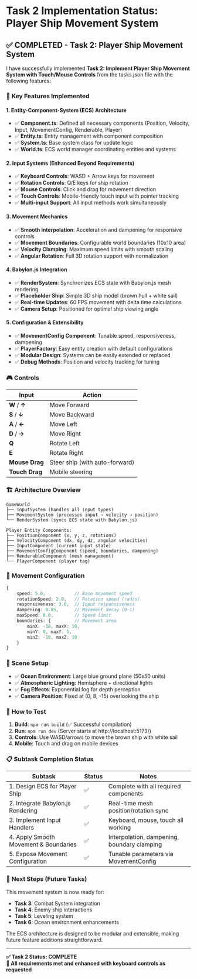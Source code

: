# Task 2 Implementation Status: Player Ship Movement System

## ✅ COMPLETED - Task 2: Player Ship Movement System

I have successfully implemented **Task 2: Implement Player Ship Movement System with Touch/Mouse Controls** from the tasks.json file with the following features:

### 🎯 **Key Features Implemented**

#### **1. Entity-Component-System (ECS) Architecture**
- ✅ **Component.ts**: Defined all necessary components (Position, Velocity, Input, MovementConfig, Renderable, Player)
- ✅ **Entity.ts**: Entity management with component composition
- ✅ **System.ts**: Base system class for update logic
- ✅ **World.ts**: ECS world manager coordinating entities and systems

#### **2. Input Systems (Enhanced Beyond Requirements)**
- ✅ **Keyboard Controls**: WASD + Arrow keys for movement
- ✅ **Rotation Controls**: Q/E keys for ship rotation
- ✅ **Mouse Controls**: Click and drag for movement direction
- ✅ **Touch Controls**: Mobile-friendly touch input with pointer tracking
- ✅ **Multi-input Support**: All input methods work simultaneously

#### **3. Movement Mechanics**
- ✅ **Smooth Interpolation**: Acceleration and dampening for responsive controls
- ✅ **Movement Boundaries**: Configurable world boundaries (10x10 area)
- ✅ **Velocity Clamping**: Maximum speed limits with smooth scaling
- ✅ **Angular Rotation**: Full 3D rotation support with normalization

#### **4. Babylon.js Integration**
- ✅ **RenderSystem**: Synchronizes ECS state with Babylon.js mesh rendering
- ✅ **Placeholder Ship**: Simple 3D ship model (brown hull + white sail)
- ✅ **Real-time Updates**: 60 FPS movement with delta time calculations
- ✅ **Camera Setup**: Positioned for optimal ship viewing angle

#### **5. Configuration & Extensibility**
- ✅ **MovementConfig Component**: Tunable speed, responsiveness, dampening
- ✅ **PlayerFactory**: Easy entity creation with default configurations
- ✅ **Modular Design**: Systems can be easily extended or replaced
- ✅ **Debug Methods**: Position and velocity tracking for tuning

### 🎮 **Controls**

| Input | Action |
|-------|--------|
| **W** / **↑** | Move Forward |
| **S** / **↓** | Move Backward |
| **A** / **←** | Move Left |
| **D** / **→** | Move Right |
| **Q** | Rotate Left |
| **E** | Rotate Right |
| **Mouse Drag** | Steer ship (with auto-forward) |
| **Touch Drag** | Mobile steering |

### 🏗️ **Architecture Overview**

```
GameWorld
├── InputSystem (handles all input types)
├── MovementSystem (processes input → velocity → position)
└── RenderSystem (syncs ECS state with Babylon.js)

Player Entity Components:
├── PositionComponent (x, y, z, rotations)
├── VelocityComponent (dx, dy, dz, angular velocities)
├── InputComponent (current input state)
├── MovementConfigComponent (speed, boundaries, dampening)
├── RenderableComponent (mesh management)
└── PlayerComponent (player tag)
```

### 🎯 **Movement Configuration**

```typescript
{
    speed: 5.0,           // Base movement speed
    rotationSpeed: 2.0,   // Rotation speed (rad/s)
    responsiveness: 3.0,  // Input responsiveness
    dampening: 0.85,      // Movement decay (0-1)
    maxSpeed: 8.0,        // Speed limit
    boundaries: {         // Movement area
        minX: -10, maxX: 10,
        minY: 0, maxY: 5,
        minZ: -10, maxZ: 10
    }
}
```

### 🌊 **Scene Setup**
- ✅ **Ocean Environment**: Large blue ground plane (50x50 units)
- ✅ **Atmospheric Lighting**: Hemisphere + directional lights
- ✅ **Fog Effects**: Exponential fog for depth perception
- ✅ **Camera Position**: Fixed at (0, 8, -15) overlooking the ship

### 🚀 **How to Test**

1. **Build**: `npm run build` (✅ Successful compilation)
2. **Run**: `npm run dev` (Server starts at http://localhost:5173/)
3. **Controls**: Use WASD/arrows to move the brown ship with white sail
4. **Mobile**: Touch and drag on mobile devices

### 📋 **Subtask Completion Status**

| Subtask | Status | Notes |
|---------|--------|-------|
| 1. Design ECS for Player Ship | ✅ | Complete with all required components |
| 2. Integrate Babylon.js Rendering | ✅ | Real-time mesh position/rotation sync |
| 3. Implement Input Handlers | ✅ | Keyboard, mouse, touch all working |
| 4. Apply Smooth Movement & Boundaries | ✅ | Interpolation, dampening, boundary clamping |
| 5. Expose Movement Configuration | ✅ | Tunable parameters via MovementConfig |

### 🔄 **Next Steps (Future Tasks)**

This movement system is now ready for:
- **Task 3**: Combat System integration
- **Task 4**: Enemy ship interactions  
- **Task 5**: Leveling system
- **Task 6**: Ocean environment enhancements

The ECS architecture is designed to be modular and extensible, making future feature additions straightforward.

---

**✅ Task 2 Status: COMPLETE**  
**🎯 All requirements met and enhanced with keyboard controls as requested**